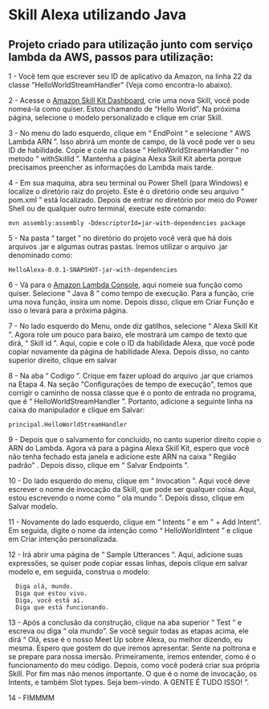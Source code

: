 # Skill Alexa utilizando Java

## Projeto criado para utilização junto com serviço lambda da AWS, passos para utilização:

1 - Você tem que escrever seu ID de aplicativo da Amazon, na linha 22 da classe "HelloWorldStreamHandler" (Veja como encontra-lo abaixo).

2 - Acesse o [Amazon Skill Kit Dashboard](https://developer.amazon.com/alexa/console/ask?), crie uma nova Skill, você pode nomeá-la como quiser. Estou chamando de “Hello World”. Na próxima página, selecione o modelo personalizado e clique em criar Skill.

3 - No menu do lado esquerdo, clique em “ EndPoint ” e selecione “ AWS Lambda ARN ”. Isso abrirá um monte de campo, de lá você pode ver o seu ID de habilidade. Copie e cole na classe “ HelloWorldStreamHandler ” no metodo “ withSkillId ”. Mantenha a página Alexa Skill Kit aberta porque precisamos preencher as informações do Lambda mais tarde.

4 - Em sua maquina, abra seu terminal ou Power Shell (para Windows) e localize o diretório raiz do projeto. Este é o diretório onde seu arquivo “ pom.xml ” está localizado. Depois de entrar no diretório por meio do Power Shell ou de qualquer outro terminal, execute este comando:

```mvn assembly:assembly -DdescriptorId=jar-with-dependencies package```

5 - Na pasta “ target ” no diretório do projeto você verá que há dois arquivos .jar e algumas outras pastas. Iremos utilizar o arquivo .jar denominado como:

```HelloAlexa-0.0.1-SNAPSHOT-jar-with-dependencies```

6 - Vá para o [Amazon Lambda Console](https://console.aws.amazon.com/lambda/home?region=us-east-1#/create), aqui nomeie sua função como quiser. Selecione “ Java 8 ” como tempo de execução. Para a função, crie uma nova função, insira um nome. Depois disso, clique em Criar Função e isso o levará para a próxima página.

7 - No lado esquerdo do Menu, onde diz gatilhos, selecione “ Alexa Skill Kit ”. Agora role um pouco para baixo, ele mostrará um campo de texto que dirá, “ Skill id ”. Aqui, copie e cole o ID da habilidade Alexa, que você pode copiar novamente da página de habilidade Alexa. Depois disso, no canto superior direito, clique em salvar

8 - Na aba “ Codigo ”. Crique em fazer upload do arquivo .jar que criamos na Etapa 4. Na seção "Configurações de tempo de execução", temos que corrigir o caminho de nossa classe que é o ponto de entrada no programa, que é “ HelloWorldStreamHandler ”. Portanto, adicione a seguinte linha na caixa do manipulador e clique em Salvar:

``` principal.HelloWorldStreamHandler ```

9 - Depois que o salvamento for concluído, no canto superior direito copie o ARN do Lambda. Agora vá para a página Alexa Skill Kit, espero que você não tenha fechado esta janela e adicione este ARN na caixa “ Região padrão” . Depois disso, clique em “ Salvar Endpoints ”.

10 - Do lado esquerdo do menu, clique em “ Invocation ”. Aqui você deve escrever o nome de invocação da Skill, que pode ser qualquer coisa. Aqui, estou escrevendo o nome como “ ola mundo ”. Depois disso, clique em Salvar modelo.

11 - Novamente do lado esquerdo, clique em “ Intents ” e em " + Add Intent". Em seguida, digite o nome da intenção como “ HelloWorldIntent ” e clique em Criar intenção personalizada.

12 - Irá abrir uma página de “ Sample Utterances ”. Aqui, adicione suas expressões, se quiser pode copiar essas linhas, depois clique em salvar modelo e, em seguida, construa o modelo:

```
  Diga olá, mundo.
  Diga que estou vivo. 
  Diga, você está aí. 
  Diga que está funcionando.
```

13 - Após a conclusão da construção, clique na aba superior “ Test ” e escreva ou diga “ ola mundo”. Se você seguir todas as etapas acima, ele dirá “ Olá, esse é o nosso Meet Up sobre Alexa, ou melhor dizendo, eu mesma. Espero que gostem do que iremos apresentar. Sente na poltrona e se prepare para nossa imersão. Primeiramente, iremos entender, como é o funcionamento do meu código. Depois, como você poderá criar sua própria Skill. Por fim mas não menos importante. O que é o nome de invocação, os Intents, e também Slot types. Seja bem-vindo. A GENTE É TUDO ISSO!  ”.

14 - FIMMMM
